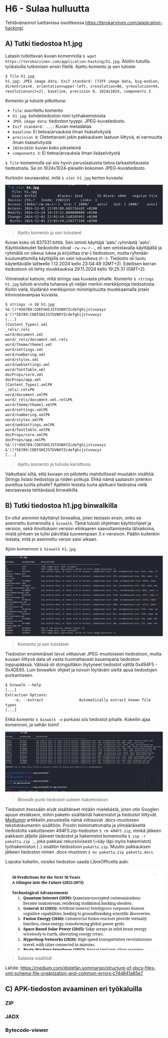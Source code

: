 # H6 - Sulaa hulluutta

Tehtävänannot luettavissa osoitteessa https://terokarvinen.com/application-hacking/.

## A) Tutki tiedostoa h1.jpg

Latasin tutkittavan kuvan komennolla ``$ wget https://terokarvinen.com/application-hacking/h1.jpg``. Aloitin tutuilla työkaluilla tutkimisen ensin filellä. Ajettu komento ja sen tuloste:

````
$ file h1.jpg                                                          
h1.jpg: JPEG image data, Exif standard: [TIFF image data, big-endian, direntries=6, orientation=upper-left, xresolution=86, yresolution=94, resolutionunit=2], baseline, precision 8, 1024x1024, components 3
````
Komento ja tuloste pilkottuna:
 - ``file``: suoritettu komento
 - ``h1.jpg``: kohdetiedoston nimi työhakemistosta
 - ``JPEG image data``: tiedoston tyyppi. JPEG-kuvatiedosto.
 - ``Exif standard: ...``: Kuvan metadataa
 - ``baseline``: Ei tietoa/arvauksia ilman lisäselvitystä
 - ``precision 8``: Oletettavasti jokin pakkauksen laatuun liittyvä, ei varmuutta ilman lisäselvitystä
 - ``1024x1024``: kuvan koko pikseleinä
 - ``components 3``: Ei tietoa/arvauksia ilman lisäselvitystä

``$ file``-komennolla sai siis hyvin peruslaatuista tietoa tarkasteltavasta tiedostosta. Se on 1024x1024-pikselin kokoinen JPEG-kuvatiedosto. 

Kurkistin seuraavaksi, mitä ``$ stat h1.jpg`` kertoo kuvasta:

![Add file: h1.jpg stat](/img/h6/stat_h1.png)
> Ajettu komento ja sen tulosteet

Kuvan koko oli 837531 bittiä. Sen omisti käyttäjä 'aatu' ryhmästä 'aatu'. Käyttöoikeudet tiedostolle olivat ``-rw-rw-r--``, eli sen omistavalla käyttäjällä ja ryhmällä on oikeus lukea ja kirjoittaa (rw-) tiedostoon, mutta ryhmään kuulumattomilla käyttäjillä on vain lukuoikeus (r--). Tiedosto oli luotu käytettävälle laitteelle 1.12.2024 kello 23:04:49 (GMT+2). Edellisen kerran tiedostoon oli tehty muokkauksia 29.11.2024 kello 19:25:31 (GMT+2). 

Viimeiseksi katsoin, mitä strings saa kuvasta pihalle. Komento ``$ strings h1.jpg`` tulosti arviolta tuhansia yli neljän merkin merkkijonoja tiedostosta. Koitin vielä, löydänkö merkkijonon minimipituutta muokkaamalla jotain kiinnostavampaa kuvasta. 

````
$ strings -n 10 h1.jpg                                                          
%&'()*456789:CDEFGHIJSTUVWXYZcdefghijstuvwxyz
&'()*56789:CDEFGHIJSTUVWXYZcdefghijstuvwxyz
[...]
[Content_Types].xml 
_rels/.rels 
word/document.xml
word/_rels/document.xml.rels 
word/theme/theme1.xml
word/settings.xml
word/numbering.xml
word/styles.xml
word/webSettings.xml
word/fontTable.xml
docProps/core.xml 
docProps/app.xml 
[Content_Types].xmlPK
_rels/.relsPK
word/document.xmlPK
word/_rels/document.xml.relsPK
word/theme/theme1.xmlPK
word/settings.xmlPK
word/numbering.xmlPK
word/styles.xmlPK
word/webSettings.xmlPK
word/fontTable.xmlPK
docProps/core.xmlPK
docProps/app.xmlPK
%&'()*456789:CDEFGHIJSTUVWXYZcdefghijstuvwxyz
&'()*56789:CDEFGHIJSTUVWXYZcdefghijstuvwxyz
[...]
````
> Ajettu komento ja tuloste karsittuna

Vaikuttaisi siltä, että kuvaan on piilotettu mahdollisesti muutakin sisältöä. Strings listasi tiedostoja ja niiden polkuja. Ehkä nämä saataisiin jotenkin purettua tuolta pihalle? Ajattelin testata tuota ajeltuani tiedostoa vielä seuraavassa tehtävässä binwalkilla.

## B) Tutki tiedostoa h1.jpg binwalkilla

En ollut aiemmin käyttänyt binwalkia, joten testasin ensin, onko se asennettu komennolla ``$ binwalk``. Tämä tulosti ohjelman käyttöohjeet ja version, sekä ilmoituksen version elinkaaren saavuttamisesta lähiaikoina, mistä johtuen se tulisi päivittää tuoreempaan 3.x-versioon. Päätin kuitenkin testata, mitä jo asennettu versio saisi aikaan.

Ajoin komennon ``$ binwalk h1.jpg``. 

![Add file: binwalk h1](/img/h6/binwalk_h1.png)
> Komento ja sen tulosteet

Tiedoston ensimmäiset tavut viittasivat JPEG-muotoiseen tiedostoon, mutta kuvaan liittyvä data oli vasta huomattavasti kauempana tiedoston loppupäässä. Välissä oli stringsilläkin löytyneet tiedostot välillä 0x494F5 - 0x4DE65. Luin binwalkin ohjeet ja toivoin löytäväni sieltä apua tiedostojen purkamiseen.

````
$ binwalk --help
[...]
Extraction Options:
    -e, --extract                Automatically extract known file types
[...]
````

Ehkä komento ``$ binwalk -e`` purkaisi siis tiedostot pihalle. Kokeilin ajaa komennon, ja sehän toimi!

![Add file: h1 purettu](/img/h6/h1_purettu.png)
> Binwalk purki tiedostot uuteen hakemistoon

Tiedostot itsessään eivät sisältäneet mitään mielekästä, joten otin Googlen apuun etsiäkseni, mihin paketin sisältämät hakemistot ja tiedostot liittyvät. [Mediumin](https://medium.com/@stefan.sommarsjo/structure-of-docx-files-xml-schema-file-organization-and-common-errors-c74d841a65e7) artikkelin perusteella nämä viittasivat .docx-muotoisen tekstidokumentin sisältöön. Poistin toimimattomalta ja ylimääräiseltä tiedostolta vaikuttaneen 494F5.zip-tiedoston ``$ rm 494F5.zip``, minkä jälkeen pakkasin jäljelle jääneet tiedostot ja hakemistot komennolla ``$ zip -r pakattu.zip .``, joka pakkasi rekursiivisesti (=käy läpi myös hakemistot) työhakemiston (``.``) sisällön tiedostoon ``pakattu.zip``. Muutin pakkauksen jälkeen tiedoston nimen .docx-muotoon ``$ mv pakattu.zip pakattu.docx``. 

Lopuksi kokeilin, voisiko tiedoston saada LibreOfficella auki:

![Add file: tekstiä](/img/h6/h1_docx.png)
> Salaista sisältöä!


Lähde: https://medium.com/@stefan.sommarsjo/structure-of-docx-files-xml-schema-file-organization-and-common-errors-c74d841a65e7


## C) APK-tiedoston avaaminen eri työkaluilla



### ZIP

### JADX

### Bytecode-viewer
